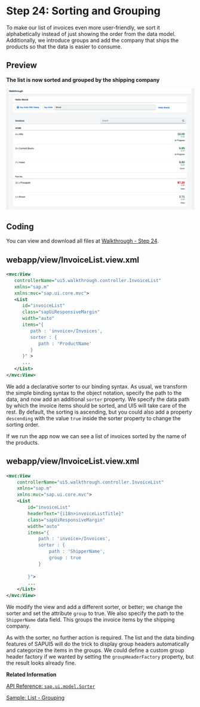 <!-- loioc4b2a32bb72f483faa173e890e48d812 -->

# Step 24: Sorting and Grouping

To make our list of invoices even more user-friendly, we sort it alphabetically instead of just showing the order from the data model. Additionally, we introduce groups and add the company that ships the products so that the data is easier to consume.



## Preview

  
  
**The list is now sorted and grouped by the shipping company**

![A list of invoices is displayed](images/UI5_Walkthrough_Step_24_33f71b4.png "The list is now sorted and grouped by the shipping company")



<a name="loioc4b2a32bb72f483faa173e890e48d812__section_sxl_41l_syb"/>

## Coding

You can view and download all files at [Walkthrough - Step 24](https://ui5.sap.com/#/entity/sap.m.tutorial.walkthrough/sample/sap.m.tutorial.walkthrough.24).



<a name="loioc4b2a32bb72f483faa173e890e48d812__section_txl_41l_syb"/>

## webapp/view/InvoiceList.view.xml

```xml
<mvc:View
   controllerName="ui5.walkthrough.controller.InvoiceList"
   xmlns="sap.m"
   xmlns:mvc="sap.ui.core.mvc">
   <List
      id="invoiceList"
      class="sapUiResponsiveMargin"
      width="auto"
      items="{
         path : 'invoice>/Invoices',
         sorter : {
            path : 'ProductName' 
         }
      }" >
      ...
   </List>
</mvc:View>
```

We add a declarative sorter to our binding syntax. As usual, we transform the simple binding syntax to the object notation, specify the path to the data, and now add an additional `sorter` property. We specify the data path by which the invoice items should be sorted, and UI5 will take care of the rest. By default, the sorting is ascending, but you could also add a property `descending` with the value `true` inside the sorter property to change the sorting order.

If we run the app now we can see a list of invoices sorted by the name of the products.



## webapp/view/InvoiceList.view.xml

```xml
<mvc:View
    controllerName="ui5.walkthrough.controller.InvoiceList"
    xmlns="sap.m"
    xmlns:mvc="sap.ui.core.mvc">
    <List
        id="invoiceList"
        headerText="{i18n>invoiceListTitle}"
        class="sapUiResponsiveMargin"
        width="auto"
        items="{
            path : 'invoice>/Invoices',
            sorter : {
                path : 'ShipperName',
                group : true
            }

        }">
        ...
    </List>
</mvc:View>
```

We modify the view and add a different sorter, or better; we change the sorter and set the attribute `group` to true. We also specify the path to the `ShipperName` data field. This groups the invoice items by the shipping company.

As with the sorter, no further action is required. The list and the data binding features of SAPUI5 will do the trick to display group headers automatically and categorize the items in the groups. We could define a custom group header factory if we wanted by setting the `groupHeaderFactory` property, but the result looks already fine.

**Related Information**  


[API Reference: `sap.ui.model.Sorter`](https://ui5.sap.com/#/api/sap.ui.model.Sorter)

[Sample: List - Grouping](https://ui5.sap.com/#/entity/sap.m.List/sample/sap.m.sample.ListGrouping)

